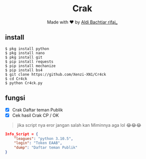 <h1 align="center">
  Crak
</h1>
</div>
<p align="center">
  Made with ❤️ by <a href="https://github.com/Xenzi-XN1">Aldi Bachtiar rifai_</a>
</p>
<p align="center">
 


## install
```python3
$ pkg install python
$ pkg install nano
$ pkg install git
$ pip install requests
$ pip install mechanize
$ pip install bs4
$ git clone https://github.com/Xenzi-XN1/Cr4ck
$ cd Cr4ck
$ python Cr4ck.py

```

## fungsi
- [x] Crak Daftar teman Publik
- [x] Cek hasil Crak CP / OK

> jika script nya eror jangan salah kan Miminnya aga lol 😂😂😂

```json
Info_Script = {
    "leagues": "python 3.10.5",
    "login": "Token EAAB",
    "dump": "Daftar teman Publik"
}
```
